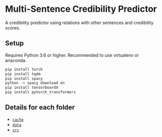 # Multi-Sentence Credibility Predictor

A credibility predictor using relations with other sentences and credibility scores.

## Setup

Requires Python 3.6 or higher.
Recommended to use virtualenv or anaconda.

```bash
pip install torch
pip install tqdm
pip install spacy
python -m spacy download en
pip install tensorboardX
pip install pytorch_transformers
```

## Details for each folder

- [`cache`](./cache/README.md)
- [`data`](./data/README.md)
- [`src`](./src/README.md)
